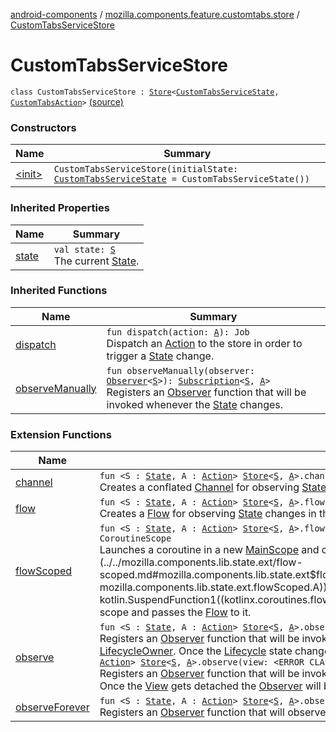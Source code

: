 [android-components](../../index.md) / [mozilla.components.feature.customtabs.store](../index.md) / [CustomTabsServiceStore](./index.md)

# CustomTabsServiceStore

`class CustomTabsServiceStore : `[`Store`](../../mozilla.components.lib.state/-store/index.md)`<`[`CustomTabsServiceState`](../-custom-tabs-service-state/index.md)`, `[`CustomTabsAction`](../-custom-tabs-action/index.md)`>` [(source)](https://github.com/mozilla-mobile/android-components/blob/master/components/feature/customtabs/src/main/java/mozilla/components/feature/customtabs/store/CustomTabsServiceStore.kt#L9)

### Constructors

| Name | Summary |
|---|---|
| [&lt;init&gt;](-init-.md) | `CustomTabsServiceStore(initialState: `[`CustomTabsServiceState`](../-custom-tabs-service-state/index.md)` = CustomTabsServiceState())` |

### Inherited Properties

| Name | Summary |
|---|---|
| [state](../../mozilla.components.lib.state/-store/state.md) | `val state: `[`S`](../../mozilla.components.lib.state/-store/index.md#S)<br>The current [State](../../mozilla.components.lib.state/-state.md). |

### Inherited Functions

| Name | Summary |
|---|---|
| [dispatch](../../mozilla.components.lib.state/-store/dispatch.md) | `fun dispatch(action: `[`A`](../../mozilla.components.lib.state/-store/index.md#A)`): Job`<br>Dispatch an [Action](../../mozilla.components.lib.state/-action.md) to the store in order to trigger a [State](../../mozilla.components.lib.state/-state.md) change. |
| [observeManually](../../mozilla.components.lib.state/-store/observe-manually.md) | `fun observeManually(observer: `[`Observer`](../../mozilla.components.lib.state/-observer.md)`<`[`S`](../../mozilla.components.lib.state/-store/index.md#S)`>): `[`Subscription`](../../mozilla.components.lib.state/-store/-subscription/index.md)`<`[`S`](../../mozilla.components.lib.state/-store/index.md#S)`, `[`A`](../../mozilla.components.lib.state/-store/index.md#A)`>`<br>Registers an [Observer](../../mozilla.components.lib.state/-observer.md) function that will be invoked whenever the [State](../../mozilla.components.lib.state/-state.md) changes. |

### Extension Functions

| Name | Summary |
|---|---|
| [channel](../../mozilla.components.lib.state.ext/channel.md) | `fun <S : `[`State`](../../mozilla.components.lib.state/-state.md)`, A : `[`Action`](../../mozilla.components.lib.state/-action.md)`> `[`Store`](../../mozilla.components.lib.state/-store/index.md)`<`[`S`](../../mozilla.components.lib.state.ext/channel.md#S)`, `[`A`](../../mozilla.components.lib.state.ext/channel.md#A)`>.channel(owner: LifecycleOwner = ProcessLifecycleOwner.get()): ReceiveChannel<`[`S`](../../mozilla.components.lib.state.ext/channel.md#S)`>`<br>Creates a conflated [Channel](#) for observing [State](../../mozilla.components.lib.state/-state.md) changes in the [Store](../../mozilla.components.lib.state/-store/index.md). |
| [flow](../../mozilla.components.lib.state.ext/flow.md) | `fun <S : `[`State`](../../mozilla.components.lib.state/-state.md)`, A : `[`Action`](../../mozilla.components.lib.state/-action.md)`> `[`Store`](../../mozilla.components.lib.state/-store/index.md)`<`[`S`](../../mozilla.components.lib.state.ext/flow.md#S)`, `[`A`](../../mozilla.components.lib.state.ext/flow.md#A)`>.flow(owner: LifecycleOwner? = null): Flow<`[`S`](../../mozilla.components.lib.state.ext/flow.md#S)`>`<br>Creates a [Flow](#) for observing [State](../../mozilla.components.lib.state/-state.md) changes in the [Store](../../mozilla.components.lib.state/-store/index.md). |
| [flowScoped](../../mozilla.components.lib.state.ext/flow-scoped.md) | `fun <S : `[`State`](../../mozilla.components.lib.state/-state.md)`, A : `[`Action`](../../mozilla.components.lib.state/-action.md)`> `[`Store`](../../mozilla.components.lib.state/-store/index.md)`<`[`S`](../../mozilla.components.lib.state.ext/flow-scoped.md#S)`, `[`A`](../../mozilla.components.lib.state.ext/flow-scoped.md#A)`>.flowScoped(owner: LifecycleOwner? = null, block: suspend (Flow<`[`S`](../../mozilla.components.lib.state.ext/flow-scoped.md#S)`>) -> `[`Unit`](https://kotlinlang.org/api/latest/jvm/stdlib/kotlin/-unit/index.html)`): CoroutineScope`<br>Launches a coroutine in a new [MainScope](#) and creates a [Flow](#) for observing [State](../../mozilla.components.lib.state/-state.md) changes in the [Store](../../mozilla.components.lib.state/-store/index.md) in that scope. Invokes [block](../../mozilla.components.lib.state.ext/flow-scoped.md#mozilla.components.lib.state.ext$flowScoped(mozilla.components.lib.state.Store((mozilla.components.lib.state.ext.flowScoped.S, mozilla.components.lib.state.ext.flowScoped.A)), androidx.lifecycle.LifecycleOwner, kotlin.SuspendFunction1((kotlinx.coroutines.flow.Flow((mozilla.components.lib.state.ext.flowScoped.S)), kotlin.Unit)))/block) inside that scope and passes the [Flow](#) to it. |
| [observe](../../mozilla.components.lib.state.ext/observe.md) | `fun <S : `[`State`](../../mozilla.components.lib.state/-state.md)`, A : `[`Action`](../../mozilla.components.lib.state/-action.md)`> `[`Store`](../../mozilla.components.lib.state/-store/index.md)`<`[`S`](../../mozilla.components.lib.state.ext/observe.md#S)`, `[`A`](../../mozilla.components.lib.state.ext/observe.md#A)`>.observe(owner: LifecycleOwner, observer: `[`Observer`](../../mozilla.components.lib.state/-observer.md)`<`[`S`](../../mozilla.components.lib.state.ext/observe.md#S)`>): `[`Unit`](https://kotlinlang.org/api/latest/jvm/stdlib/kotlin/-unit/index.html)<br>Registers an [Observer](../../mozilla.components.lib.state/-observer.md) function that will be invoked whenever the state changes. The [Store.Subscription](../../mozilla.components.lib.state/-store/-subscription/index.md) will be bound to the passed in [LifecycleOwner](#). Once the [Lifecycle](#) state changes to DESTROYED the [Observer](../../mozilla.components.lib.state/-observer.md) will be unregistered automatically.`fun <S : `[`State`](../../mozilla.components.lib.state/-state.md)`, A : `[`Action`](../../mozilla.components.lib.state/-action.md)`> `[`Store`](../../mozilla.components.lib.state/-store/index.md)`<`[`S`](../../mozilla.components.lib.state.ext/observe.md#S)`, `[`A`](../../mozilla.components.lib.state.ext/observe.md#A)`>.observe(view: <ERROR CLASS>, observer: `[`Observer`](../../mozilla.components.lib.state/-observer.md)`<`[`S`](../../mozilla.components.lib.state.ext/observe.md#S)`>): `[`Unit`](https://kotlinlang.org/api/latest/jvm/stdlib/kotlin/-unit/index.html)<br>Registers an [Observer](../../mozilla.components.lib.state/-observer.md) function that will be invoked whenever the state changes. The [Store.Subscription](../../mozilla.components.lib.state/-store/-subscription/index.md) will be bound to the passed in [View](#). Once the [View](#) gets detached the [Observer](../../mozilla.components.lib.state/-observer.md) will be unregistered automatically. |
| [observeForever](../../mozilla.components.lib.state.ext/observe-forever.md) | `fun <S : `[`State`](../../mozilla.components.lib.state/-state.md)`, A : `[`Action`](../../mozilla.components.lib.state/-action.md)`> `[`Store`](../../mozilla.components.lib.state/-store/index.md)`<`[`S`](../../mozilla.components.lib.state.ext/observe-forever.md#S)`, `[`A`](../../mozilla.components.lib.state.ext/observe-forever.md#A)`>.observeForever(observer: `[`Observer`](../../mozilla.components.lib.state/-observer.md)`<`[`S`](../../mozilla.components.lib.state.ext/observe-forever.md#S)`>): `[`Unit`](https://kotlinlang.org/api/latest/jvm/stdlib/kotlin/-unit/index.html)<br>Registers an [Observer](../../mozilla.components.lib.state/-observer.md) function that will observe the store indefinitely. |
